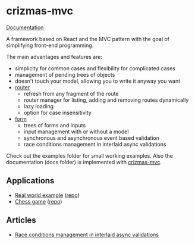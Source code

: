 # crizmas-mvc

[Documentation](https://raulsebastianmihaila.github.io/crizmas-mvc-docs)

A framework based on React and the MVC pattern with the goal of simplifying front-end programming.

The main advantages and features are:  
- simplicity for common cases and flexibility for complicated cases  
- management of pending trees of objects  
- doesn't touch your model, allowing you to write it anyway you want
- [router](https://www.npmjs.com/package/crizmas-router)
  - refresh from any fragment of the route
  - router manager for listing, adding and removing routes dynamically
  - lazy loading
  - option for case insensitivity
- [form](https://www.npmjs.com/package/crizmas-form)
  - trees of forms and inputs
  - input management with or without a model
  - synchronous and asynchronous event based validation
  - race conditions management in interlaid async validations

Check out the examples folder for small working examples. Also the documentation (docs folder)
is implemented with [crizmas-mvc](https://www.npmjs.com/package/crizmas-mvc).

## Applications

- [Real world example](https://raulsebastianmihaila.github.io/crizmas-mvc-realworld-site/) ([repo](https://github.com/raulsebastianmihaila/crizmas-mvc-realworld))
- [Chess game](https://raulsebastianmihaila.github.io/chess/) ([repo](https://github.com/raulsebastianmihaila/chess-src))

## Articles

- [Race conditions management in interlaid async validations](https://medium.com/@raul.mihaila/crizmas-status-update-and-the-form-interlaid-asynchronous-validations-4abf167a54bb)
